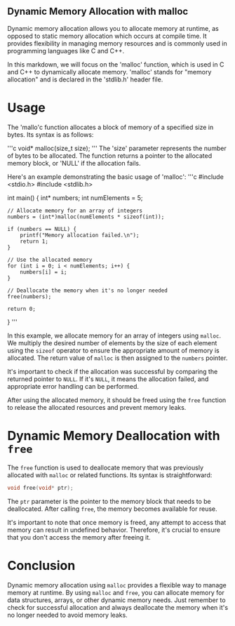 ## Dynamic Memory Allocation with malloc

Dynamic memory allocation allows you to allocate memory at runtime, as opposed to static memory allocation which occurs at compile time. It provides flexibility in managing memory resources and is commonly used in programming languages like C and C++.

In this markdown, we will focus on the 'malloc' function, which is used in C and C++ to dynamically allocate memory. 'malloc' stands for "memory allocation" and is declared in the 'stdlib.h' header file.

# Usage

The 'mallo'c function allocates a block of memory of a specified size in bytes. Its syntax is as follows:

'''c
void* malloc(size_t size);
'''
The 'size' parameter represents the number of bytes to be allocated. The function returns a pointer to the allocated memory block, or 'NULL' if the allocation fails.

Here's an example demonstrating the basic usage of 'malloc':
'''c
#include <stdio.h>
#include <stdlib.h>

int main() {
    int* numbers;
    int numElements = 5;

    // Allocate memory for an array of integers
    numbers = (int*)malloc(numElements * sizeof(int));

    if (numbers == NULL) {
        printf("Memory allocation failed.\n");
        return 1;
    }

    // Use the allocated memory
    for (int i = 0; i < numElements; i++) {
        numbers[i] = i;
    }

    // Deallocate the memory when it's no longer needed
    free(numbers);

    return 0;
}
'''

In this example, we allocate memory for an array of integers using `malloc`. We multiply the desired number of elements by the size of each element using the `sizeof` operator to ensure the appropriate amount of memory is allocated. The return value of `malloc` is then assigned to the `numbers` pointer.

It's important to check if the allocation was successful by comparing the returned pointer to `NULL`. If it's `NULL`, it means the allocation failed, and appropriate error handling can be performed.

After using the allocated memory, it should be freed using the `free` function to release the allocated resources and prevent memory leaks.

#   Dynamic Memory Deallocation with `free`

The `free` function is used to deallocate memory that was previously allocated with `malloc` or related functions. Its syntax is straightforward:
```c
void free(void* ptr);
```

The `ptr` parameter is the pointer to the memory block that needs to be deallocated. After calling `free`, the memory becomes available for reuse.

It's important to note that once memory is freed, any attempt to access that memory can result in undefined behavior. Therefore, it's crucial to ensure that you don't access the memory after freeing it.

#   Conclusion

Dynamic memory allocation using `malloc` provides a flexible way to manage memory at runtime. By using `malloc` and `free`, you can allocate memory for data structures, arrays, or other dynamic memory needs. Just remember to check for successful allocation and always deallocate the memory when it's no longer needed to avoid memory leaks.

